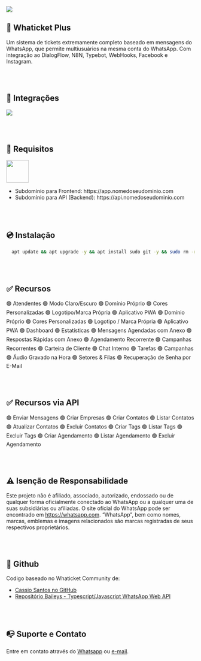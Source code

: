 <img src="https://i.imgur.com/YOM5F41.png" />

## 🚀 Whaticket Plus

Um sistema de tickets extremamente completo baseado em mensagens do WhatsApp, que permite multiusuários na mesma conta do WhatsApp. Com integração ao DialogFlow, N8N, Typebot, WebHooks, Facebook e Instagram.

<br /><br />

## 📌 Integrações

<img src="https://i.imgur.com/ybmNssr.png" />

<br /><br />

## 🔧 Requisitos

<img src="https://i.imgur.com/i6SZMWa.png" style="height: 60px;" />

<nav>
  <ul>
    <li>Subdomínio para Frontend: https://app.nomedoseudominio.com</li>
    <li>Subdomínio para API (Backend): https://api.nomedoseudominio.com</li>
  </ul>
</nav>

<br /><br />

## 💿 Instalação

```bash
  apt update && apt upgrade -y && apt install sudo git -y && sudo rm -rf Whaticket-Saas-2024 && sudo git clone https://github.com/DEV7Kadu/WhaticketPlus && cd Whaticket-Saas-2024 && sudo chmod +x ./whatstalk && ./whatstalk
```

<br /><br />

## ✅ Recursos

🟢 Atendentes  🟢 Modo Claro/Escuro  🟢 Domínio Próprio  🟢 Cores Personalizadas  🟢 Logotipo/Marca Própria  🟢 Aplicativo PWA  🟢 Domínio Próprio  🟢 Cores Personalizadas  🟢 Logotipo / Marca Própria  🟢 Aplicativo PWA  🟢 Dashboard  🟢 Estatísticas  🟢 Mensagens Agendadas com Anexo  🟢 Respostas Rápidas com Anexo  🟢 Agendamento Recorrente  🟢 Campanhas Recorrentes  🟢 Carteira de Cliente  🟢 Chat Interno  🟢 Tarefas  🟢 Campanhas  🟢 Áudio Gravado na Hora  🟢 Setores & Filas  🟢 Recuperação de Senha por E-Mail

<br /><br />

## ✅ Recursos via API

🟢 Enviar Mensagens  🟢 Criar Empresas  🟢 Criar Contatos  🟢 Listar Contatos  🟢 Atualizar Contatos  🟢 Excluir Contatos  🟢 Criar Tags  🟢 Listar Tags  🟢 Excluir Tags  🟢 Criar Agendamento  🟢 Listar Agendamento  🟢 Excluir Agendamento

<br /><br />

## ⚠️ Isenção de Responsabilidade

Este projeto não é afiliado, associado, autorizado, endossado ou de qualquer forma oficialmente conectado ao WhatsApp ou a qualquer uma de suas subsidiárias ou afiliadas. O site oficial do WhatsApp pode ser encontrado em https://whatsapp.com. “WhatsApp”, bem como nomes, marcas, emblemas e imagens relacionados são marcas registradas de seus respectivos proprietários.

<br /><br />

## 📍 Github

Codigo baseado no Whaticket Community de:
<nav>
  <ul>
    <li><a href="https://github.com/canove/whaticket-community" target="_blank">Cassio Santos no GitHub</a></li>
    <li><a href="https://github.com/WhiskeySockets/Baileys" target="_blank">Repositório Baileys - Typescript/Javascript WhatsApp Web API</a></li>
  </ul>
</nav>

<br /><br />

## 📭 Suporte e Contato

Entre em contato através do <a href="https://wa.me/5551992919891" target="_blank">Whatsapp</a> ou <a href="mailto:contato@whatstalk.top" target="_blank">e-mail</a>.
